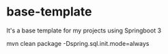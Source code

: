 # base-template
It's a base template for my projects using Springboot 3



mvn clean package -Dspring.sql.init.mode=always

